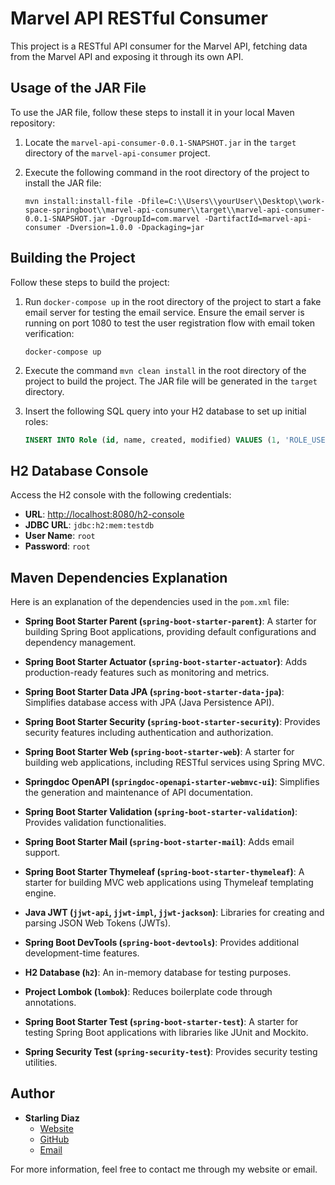 # Marvel API RESTful Consumer

This project is a RESTful API consumer for the Marvel API, fetching data from the Marvel API and exposing it through its own API.

## Usage of the JAR File

To use the JAR file, follow these steps to install it in your local Maven repository:

1. Locate the `marvel-api-consumer-0.0.1-SNAPSHOT.jar` in the `target` directory of the `marvel-api-consumer` project.
2. Execute the following command in the root directory of the project to install the JAR file:

    ```shell
    mvn install:install-file -Dfile=C:\\Users\\yourUser\\Desktop\\work-space-springboot\\marvel-api-consumer\\target\\marvel-api-consumer-0.0.1-SNAPSHOT.jar -DgroupId=com.marvel -DartifactId=marvel-api-consumer -Dversion=1.0.0 -Dpackaging=jar
    ```

## Building the Project

Follow these steps to build the project:

1. Run `docker-compose up` in the root directory of the project to start a fake email server for testing the email service. Ensure the email server is running on port 1080 to test the user registration flow with email token verification:

    ```shell
    docker-compose up
    ```

2. Execute the command `mvn clean install` in the root directory of the project to build the project. The JAR file will be generated in the `target` directory.
3. Insert the following SQL query into your H2 database to set up initial roles:

    ```sql
    INSERT INTO Role (id, name, created, modified) VALUES (1, 'ROLE_USER', NOW(), NOW());
    ```

## H2 Database Console

Access the H2 console with the following credentials:

- **URL**: [http://localhost:8080/h2-console](http://localhost:8080/h2-console)
- **JDBC URL**: `jdbc:h2:mem:testdb`
- **User Name**: `root`
- **Password**: `root`

## Maven Dependencies Explanation

Here is an explanation of the dependencies used in the `pom.xml` file:

- **Spring Boot Starter Parent (`spring-boot-starter-parent`)**: A starter for building Spring Boot applications, providing default configurations and dependency management.

- **Spring Boot Starter Actuator (`spring-boot-starter-actuator`)**: Adds production-ready features such as monitoring and metrics.

- **Spring Boot Starter Data JPA (`spring-boot-starter-data-jpa`)**: Simplifies database access with JPA (Java Persistence API).

- **Spring Boot Starter Security (`spring-boot-starter-security`)**: Provides security features including authentication and authorization.

- **Spring Boot Starter Web (`spring-boot-starter-web`)**: A starter for building web applications, including RESTful services using Spring MVC.

- **Springdoc OpenAPI (`springdoc-openapi-starter-webmvc-ui`)**: Simplifies the generation and maintenance of API documentation.

- **Spring Boot Starter Validation (`spring-boot-starter-validation`)**: Provides validation functionalities.

- **Spring Boot Starter Mail (`spring-boot-starter-mail`)**: Adds email support.

- **Spring Boot Starter Thymeleaf (`spring-boot-starter-thymeleaf`)**: A starter for building MVC web applications using Thymeleaf templating engine.

- **Java JWT (`jjwt-api`, `jjwt-impl`, `jjwt-jackson`)**: Libraries for creating and parsing JSON Web Tokens (JWTs).

- **Spring Boot DevTools (`spring-boot-devtools`)**: Provides additional development-time features.

- **H2 Database (`h2`)**: An in-memory database for testing purposes.

- **Project Lombok (`lombok`)**: Reduces boilerplate code through annotations.

- **Spring Boot Starter Test (`spring-boot-starter-test`)**: A starter for testing Spring Boot applications with libraries like JUnit and Mockito.

- **Spring Security Test (`spring-security-test`)**: Provides security testing utilities.


## Author

- **Starling Diaz**
   - [Website](http://starlingdiaz.com)
   - [GitHub](https://github.com/NSTLRD)
   - [Email](mailto:starlingdiaz70@gmail.com)

For more information, feel free to contact me through my website or email.